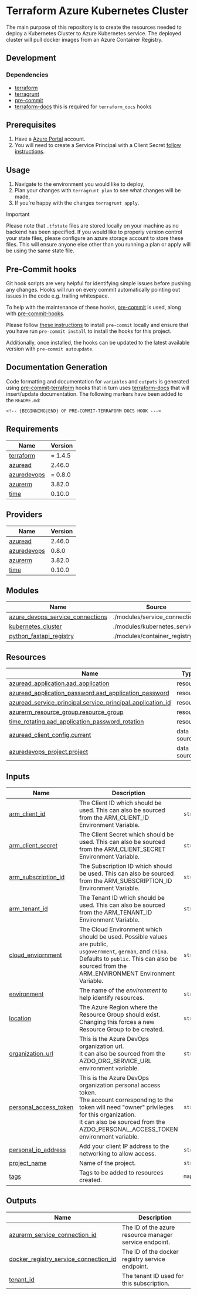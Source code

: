 # Terraform Azure Kubernetes Cluster

The main purpose of this repository is to create the resources needed to deploy a Kubernetes Cluster to Azure Kubernetes service. The deployed cluster will pull docker images from an Azure Container Registry.

## Development

### Dependencies

- [terraform](https://www.terraform.io/)
- [terragrunt](https://terragrunt.gruntwork.io/)
- [pre-commit](https://pre-commit.com/)
- [terraform-docs](https://terraform-docs.io/) this is required for `terraform_docs` hooks

## Prerequisites

1. Have a [Azure Portal](https://portal.azure.com/) account. 
2. You will need to create a Service Principal with a Client Secret [follow instructions](https://registry.terraform.io/providers/hashicorp/azurerm/latest/docs/guides/service_principal_client_secret#creating-a-service-principal-in-the-azure-portal).

## Usage

1. Navigate to the environment you would like to deploy,
2. Plan your changes with `terragrunt plan` to see what changes will be made,
3. If you're happy with the changes `terragrunt apply`.

> [!IMPORTANT]
> 
>Please note that `.tfstate` files are stored locally on your machine as no backend has been specified. If you would like to properly version control your state files, please configure an azure storage account to store these files. 
> This will ensure anyone else other than you running a plan or apply will be using the same state file.

## Pre-Commit hooks

Git hook scripts are very helpful for identifying simple issues before pushing any changes. Hooks will run on every commit automatically pointing out issues in the code e.g. trailing whitespace.

To help with the maintenance of these hooks, [pre-commit](https://pre-commit.com/) is used, along with [pre-commit-hooks](https://pre-commit.com/#install).

Please follow [these instructions](https://pre-commit.com/#install) to install `pre-commit` locally and ensure that you have run `pre-commit install` to install the hooks for this project.

Additionally, once installed, the hooks can be updated to the latest available version with `pre-commit autoupdate`.

## Documentation Generation

Code formatting and documentation for `variables` and `outputs` is generated using [pre-commit-terraform](https://github.com/antonbabenko/pre-commit-terraform/releases) hooks that in turn uses [terraform-docs](https://github.com/terraform-docs/terraform-docs) that will insert/update documentation. The following markers have been added to the `README.md`:
```
<!-- {BEGINNING|END} OF PRE-COMMIT-TERRAFORM DOCS HOOK --->
```

<!-- BEGINNING OF PRE-COMMIT-TERRAFORM DOCS HOOK --->
## Requirements

| Name | Version |
|------|---------|
| <a name="requirement_terraform"></a> [terraform](#requirement\_terraform) | = 1.4.5 |
| <a name="requirement_azuread"></a> [azuread](#requirement\_azuread) | 2.46.0 |
| <a name="requirement_azuredevops"></a> [azuredevops](#requirement\_azuredevops) | = 0.8.0 |
| <a name="requirement_azurerm"></a> [azurerm](#requirement\_azurerm) | 3.82.0 |
| <a name="requirement_time"></a> [time](#requirement\_time) | 0.10.0 |

## Providers

| Name | Version |
|------|---------|
| <a name="provider_azuread"></a> [azuread](#provider\_azuread) | 2.46.0 |
| <a name="provider_azuredevops"></a> [azuredevops](#provider\_azuredevops) | 0.8.0 |
| <a name="provider_azurerm"></a> [azurerm](#provider\_azurerm) | 3.82.0 |
| <a name="provider_time"></a> [time](#provider\_time) | 0.10.0 |

## Modules

| Name | Source | Version |
|------|--------|---------|
| <a name="module_azure_devops_service_connections"></a> [azure\_devops\_service\_connections](#module\_azure\_devops\_service\_connections) | ./modules/service_connections | n/a |
| <a name="module_kubernetes_cluster"></a> [kubernetes\_cluster](#module\_kubernetes\_cluster) | ./modules/kubernetes_service | n/a |
| <a name="module_python_fastapi_registry"></a> [python\_fastapi\_registry](#module\_python\_fastapi\_registry) | ./modules/container_registry | n/a |

## Resources

| Name | Type |
|------|------|
| [azuread_application.aad_application](https://registry.terraform.io/providers/hashicorp/azuread/2.46.0/docs/resources/application) | resource |
| [azuread_application_password.aad_application_password](https://registry.terraform.io/providers/hashicorp/azuread/2.46.0/docs/resources/application_password) | resource |
| [azuread_service_principal.service_principal_application_id](https://registry.terraform.io/providers/hashicorp/azuread/2.46.0/docs/resources/service_principal) | resource |
| [azurerm_resource_group.resource_group](https://registry.terraform.io/providers/hashicorp/azurerm/3.82.0/docs/resources/resource_group) | resource |
| [time_rotating.aad_application_password_rotation](https://registry.terraform.io/providers/hashicorp/time/0.10.0/docs/resources/rotating) | resource |
| [azuread_client_config.current](https://registry.terraform.io/providers/hashicorp/azuread/2.46.0/docs/data-sources/client_config) | data source |
| [azuredevops_project.project](https://registry.terraform.io/providers/microsoft/azuredevops/0.8.0/docs/data-sources/project) | data source |

## Inputs

| Name | Description | Type | Default | Required |
|------|-------------|------|---------|:--------:|
| <a name="input_arm_client_id"></a> [arm\_client\_id](#input\_arm\_client\_id) | The Client ID which should be used. This can also be sourced <br>from the ARM\_CLIENT\_ID Environment Variable. | `string` | n/a | yes |
| <a name="input_arm_client_secret"></a> [arm\_client\_secret](#input\_arm\_client\_secret) | The Client Secret which should be used. This can also be sourced <br>from the ARM\_CLIENT\_SECRET Environment Variable. | `string` | n/a | yes |
| <a name="input_arm_subscription_id"></a> [arm\_subscription\_id](#input\_arm\_subscription\_id) | The Subscription ID which should be used. This can also be sourced <br>from the ARM\_SUBSCRIPTION\_ID Environment Variable. | `string` | n/a | yes |
| <a name="input_arm_tenant_id"></a> [arm\_tenant\_id](#input\_arm\_tenant\_id) | The Tenant ID which should be used. This can also be sourced <br>from the ARM\_TENANT\_ID Environment Variable. | `string` | n/a | yes |
| <a name="input_cloud_enviornment"></a> [cloud\_enviornment](#input\_cloud\_enviornment) | The Cloud Environment which should be used. Possible values are public,<br>`usgovernment`, `german`, and `china`. Defaults to `public`. This can also be <br>sourced from the ARM\_ENVIRONMENT Environment Variable. | `string` | `"public"` | no |
| <a name="input_environment"></a> [environment](#input\_environment) | The name of the _environment_ to help identify resources. | `string` | n/a | yes |
| <a name="input_location"></a> [location](#input\_location) | The Azure Region where the Resource Group should exist. <br>Changing this forces a new Resource Group to be created. | `string` | `"West Europe"` | no |
| <a name="input_organization_url"></a> [organization\_url](#input\_organization\_url) | This is the Azure DevOps organization url. <br>It can also be sourced from the AZDO\_ORG\_SERVICE\_URL environment variable. | `string` | n/a | yes |
| <a name="input_personal_access_token"></a> [personal\_access\_token](#input\_personal\_access\_token) | This is the Azure DevOps organization personal access token. <br>The account corresponding to the token will need "owner" privileges for this organization. <br>It can also be sourced from the AZDO\_PERSONAL\_ACCESS\_TOKEN environment variable. | `string` | n/a | yes |
| <a name="input_personal_ip_address"></a> [personal\_ip\_address](#input\_personal\_ip\_address) | Add your client IP address to the networking to allow access. | `string` | n/a | yes |
| <a name="input_project_name"></a> [project\_name](#input\_project\_name) | Name of the project. | `string` | n/a | yes |
| <a name="input_tags"></a> [tags](#input\_tags) | Tags to be added to resources created. | `map(string)` | `{}` | no |

## Outputs

| Name | Description |
|------|-------------|
| <a name="output_azurerm_service_connection_id"></a> [azurerm\_service\_connection\_id](#output\_azurerm\_service\_connection\_id) | The ID of the azure resource manager service endpoint. |
| <a name="output_docker_registry_service_connection_id"></a> [docker\_registry\_service\_connection\_id](#output\_docker\_registry\_service\_connection\_id) | The ID of the docker registry service endpoint. |
| <a name="output_tenant_id"></a> [tenant\_id](#output\_tenant\_id) | The tenant ID used for this subscription. |
<!-- END OF PRE-COMMIT-TERRAFORM DOCS HOOK --->
